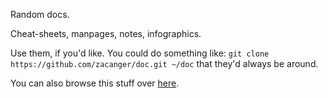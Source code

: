 Random docs.

Cheat-sheets, manpages, notes, infographics.

Use them, if you'd like. You could do something like:
`git clone https://github.com/zacanger/doc.git ~/doc` that they'd always be around.

You can also browse this stuff over [here](http://mdkb.zacanger.com).
